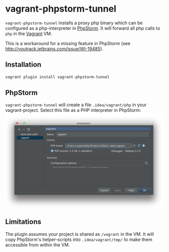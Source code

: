 vagrant-phpstorm-tunnel
=======================
`vagrant-phpstorm-tunnel` installs a proxy php binary which can be configured as a php-interpreter in [PhpStorm](http://www.jetbrains.com/phpstorm/).
It will forward all php calls to `php` in the [Vagrant](http://www.vagrantup.com/) VM.

This is a workaround for a missing feature in PhpStorm (see http://youtrack.jetbrains.com/issue/WI-19485).

Installation
------------
```sh
vagrant plugin install vagrant-phpstorm-tunnel
```

PhpStorm
--------
`vagrant-phpstorm-tunnel` will create a file `.idea/vagrant/php` in your vagrant-project.
Select this file as a PHP interpreter in PhpStorm:
![PhpStorm screenshot](docu/phpstorm-interpreter.png)

Limitations
-----------
The plugin assumes your project is shared as `/vagrant` in the VM.
It will copy PhpStorm's helper-scripts into `.idea/vagrant/tmp/` to make them accessible from within the VM.
